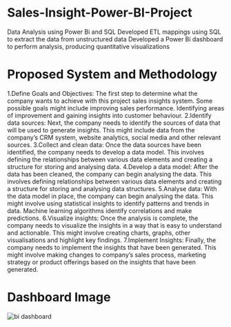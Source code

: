 # Sales-Insight-Power-BI-Project
Data Analysis using Power Bi and SQL
Developed ETL mappings using SQL to extract the data from unstructured data
Developed a Power Bi dashboard to perform analysis, producing quantitative visualizations

# Proposed System and Methodology
1.Define Goals and Objectives:
The first step to determine what the company wants to achieve with this project sales insights system. Some possible goals might include improving sales performance. Identifying areas of improvement and gaining insights into customer behaviour.
2.Identify data sources:
Next, the company needs to identify the sources of data that will be used to generate insights. This might include data from the company’s CRM system, website analytics, social media and other relevant sources.
3.Collect and clean data:
Once the data sources have been identified, the company needs to develop a data model. This involves defining the relationships between various data elements and creating a structure for storing and analysing data.
4.Develop a data model:
After the data has been cleaned, the company can begin analysing the data. This involves defining relationships between various data elements and creating a structure for storing and analysing data structures.
5.Analyse data:
With the data model in place, the company can begin analysing the data. This might involve using statistical insights to identify patterns and trends in data. Machine learning algorithms identify correlations and make predictions.
6.Visualize insights:
Once the analysis is complete, the company needs to visualize the insights in a way that is easy to understand and actionable. This might involve creating charts, graphs, other visualisations and highlight key findings.
7.Implement Insights:
Finally, the company needs to implement the insights that have been generated. This might involve making changes to company’s sales process, marketing strategy or product offerings based on the insights that have been generated.

# Dashboard Image
![bi dashboard](https://github.com/Abhijeetgaurav/Sales-Insight-Power-BI-Project/assets/83373398/de57523b-cb63-4fe1-994f-618ea7b4870d)
